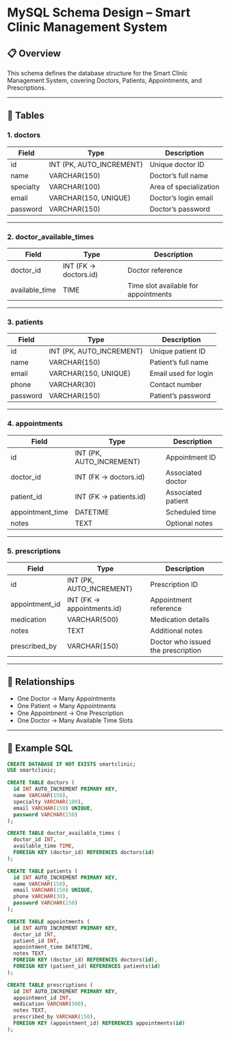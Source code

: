 # MySQL Schema Design – Smart Clinic Management System

## 📋 Overview
This schema defines the database structure for the Smart Clinic Management System, covering Doctors, Patients, Appointments, and Prescriptions.

---

## 🧱 Tables

### 1. doctors
| Field | Type | Description |
|-------|------|--------------|
| id | INT (PK, AUTO_INCREMENT) | Unique doctor ID |
| name | VARCHAR(150) | Doctor’s full name |
| specialty | VARCHAR(100) | Area of specialization |
| email | VARCHAR(150, UNIQUE) | Doctor’s login email |
| password | VARCHAR(150) | Doctor’s password |

---

### 2. doctor_available_times
| Field | Type | Description |
|-------|------|--------------|
| doctor_id | INT (FK → doctors.id) | Doctor reference |
| available_time | TIME | Time slot available for appointments |

---

### 3. patients
| Field | Type | Description |
|-------|------|--------------|
| id | INT (PK, AUTO_INCREMENT) | Unique patient ID |
| name | VARCHAR(150) | Patient’s full name |
| email | VARCHAR(150, UNIQUE) | Email used for login |
| phone | VARCHAR(30) | Contact number |
| password | VARCHAR(150) | Patient’s password |

---

### 4. appointments
| Field | Type | Description |
|-------|------|--------------|
| id | INT (PK, AUTO_INCREMENT) | Appointment ID |
| doctor_id | INT (FK → doctors.id) | Associated doctor |
| patient_id | INT (FK → patients.id) | Associated patient |
| appointment_time | DATETIME | Scheduled time |
| notes | TEXT | Optional notes |

---

### 5. prescriptions
| Field | Type | Description |
|-------|------|--------------|
| id | INT (PK, AUTO_INCREMENT) | Prescription ID |
| appointment_id | INT (FK → appointments.id) | Appointment reference |
| medication | VARCHAR(500) | Medication details |
| notes | TEXT | Additional notes |
| prescribed_by | VARCHAR(150) | Doctor who issued the prescription |

---

## 🔗 Relationships
- One Doctor → Many Appointments  
- One Patient → Many Appointments  
- One Appointment → One Prescription  
- One Doctor → Many Available Time Slots  

---

## 🧩 Example SQL
```sql
CREATE DATABASE IF NOT EXISTS smartclinic;
USE smartclinic;

CREATE TABLE doctors (
  id INT AUTO_INCREMENT PRIMARY KEY,
  name VARCHAR(150),
  specialty VARCHAR(100),
  email VARCHAR(150) UNIQUE,
  password VARCHAR(150)
);

CREATE TABLE doctor_available_times (
  doctor_id INT,
  available_time TIME,
  FOREIGN KEY (doctor_id) REFERENCES doctors(id)
);

CREATE TABLE patients (
  id INT AUTO_INCREMENT PRIMARY KEY,
  name VARCHAR(150),
  email VARCHAR(150) UNIQUE,
  phone VARCHAR(30),
  password VARCHAR(150)
);

CREATE TABLE appointments (
  id INT AUTO_INCREMENT PRIMARY KEY,
  doctor_id INT,
  patient_id INT,
  appointment_time DATETIME,
  notes TEXT,
  FOREIGN KEY (doctor_id) REFERENCES doctors(id),
  FOREIGN KEY (patient_id) REFERENCES patients(id)
);

CREATE TABLE prescriptions (
  id INT AUTO_INCREMENT PRIMARY KEY,
  appointment_id INT,
  medication VARCHAR(500),
  notes TEXT,
  prescribed_by VARCHAR(150),
  FOREIGN KEY (appointment_id) REFERENCES appointments(id)
);
